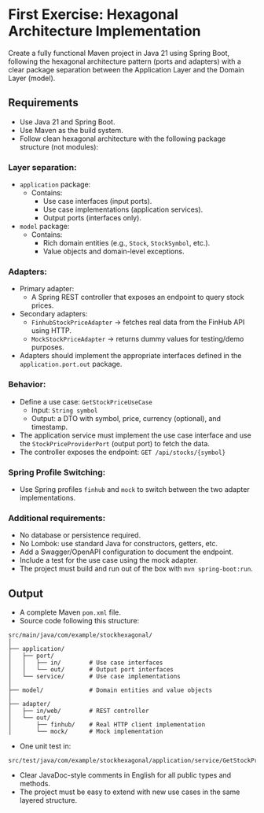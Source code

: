 # First Exercise: Hexagonal Architecture Implementation

Create a fully functional Maven project in Java 21 using Spring Boot, following the hexagonal architecture pattern (ports and adapters) with a clear package separation between the Application Layer and the Domain Layer (model).

## Requirements

- Use Java 21 and Spring Boot.
- Use Maven as the build system.
- Follow clean hexagonal architecture with the following package structure (not modules):

### Layer separation:

- `application` package:
  - Contains:
    - Use case interfaces (input ports).
    - Use case implementations (application services).
    - Output ports (interfaces only).
- `model` package:
  - Contains:
    - Rich domain entities (e.g., `Stock`, `StockSymbol`, etc.).
    - Value objects and domain-level exceptions.

### Adapters:

- Primary adapter:
  - A Spring REST controller that exposes an endpoint to query stock prices.
- Secondary adapters:
  - `FinhubStockPriceAdapter` → fetches real data from the FinHub API using HTTP.
  - `MockStockPriceAdapter` → returns dummy values for testing/demo purposes.
- Adapters should implement the appropriate interfaces defined in the `application.port.out` package.

### Behavior:

- Define a use case: `GetStockPriceUseCase`
  - Input: `String symbol`
  - Output: a DTO with symbol, price, currency (optional), and timestamp.
- The application service must implement the use case interface and use the `StockPriceProviderPort` (output port) to fetch the data.
- The controller exposes the endpoint: `GET /api/stocks/{symbol}`

### Spring Profile Switching:

- Use Spring profiles `finhub` and `mock` to switch between the two adapter implementations.

### Additional requirements:

- No database or persistence required.
- No Lombok: use standard Java for constructors, getters, etc.
- Add a Swagger/OpenAPI configuration to document the endpoint.
- Include a test for the use case using the mock adapter.
- The project must build and run out of the box with `mvn spring-boot:run`.

## Output

- A complete Maven `pom.xml` file.
- Source code following this structure:

```
src/main/java/com/example/stockhexagonal/
│
├── application/
│   ├── port/
│   │   ├── in/        # Use case interfaces
│   │   └── out/       # Output port interfaces
│   └── service/       # Use case implementations
│
├── model/             # Domain entities and value objects
│
├── adapter/
│   ├── in/web/        # REST controller
│   └── out/
│       ├── finhub/    # Real HTTP client implementation
│       └── mock/      # Mock implementation
```

- One unit test in:
```
src/test/java/com/example/stockhexagonal/application/service/GetStockPriceServiceTest.java
```

- Clear JavaDoc-style comments in English for all public types and methods.
- The project must be easy to extend with new use cases in the same layered structure.
